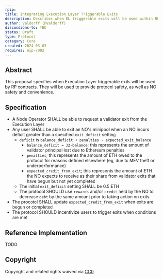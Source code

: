 ```yaml
---
rpip:
title: Integrating Execution Layer Triggerable Exits
description: Describes when EL triggerable exits will be used within RP
author: Valdorff (@Valdorff)
discussions-to: TBD
status: Draft
type: Protocol
category: Core
created: 2024-03-05
requires: eip-7002
---
```


## Abstract
This proposal specifies when Execution Layer triggerable exits will be used by RP contracts. They will be used to provide protocol safety, as well as NO safety and convenience.

## Specification
- A Node Operator SHALL be able to request a validator exit from the Execution Layer
- Any user SHALL be able to exit an NO's minipool when an NO incurs deficit greater than a specified `exit_deficit` setting
  - `deficit` is `balance_deficit + penalties - expected_exit_balance`
    - `balance_deficit = 32-balance`; this represents the amount of validator principal lost due to Ethereum penalties
    - `penalties`; this represents the amount of ETH owed to the protocol for reasons defined elsewhere (eg, due to MEV theft or underperformance)
    - `expected_credit_from_exit`; this represents the amount of ETH the NO expects to receive as their share from validator exits that have begun but not yet completed
  - The initial `exit_deficit` setting SHALL be 0.5 ETH
  - The protocol SHOULD use `rewards` and/or `credit` held by the NO to decrease `debt` by the same amount prior to taking action on exits
- The procotol SHALL update `expected_credit_from_exit` when exits are begun or completed 
- The protocol SHOULD incentivize users to trigger exits when conditions are met

## Reference Implementation
TODO

## Copyright
Copyright and related rights waived via [CC0](https://creativecommons.org/publicdomain/zero/1.0/).
